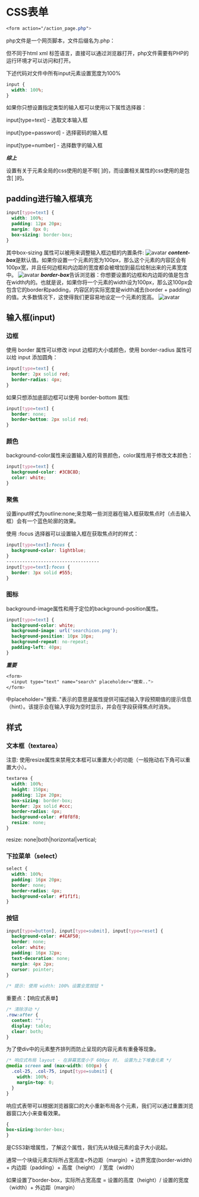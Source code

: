# CSS表单

```css
<form action="/action_page.php">
```

php文件是一个网页脚本，文件后缀名为.php：

但不同于html xml 标签语言，直接可以通过浏览器打开，php文件需要有PHP的运行环境才可以访问和打开。

下述代码对文件中所有input元素设置宽度为100%

```css
input {
  width: 100%;
}
```
如果你只想设置指定类型的输入框可以使用以下属性选择器：

input[type=text] - 选取文本输入框

input[type=password] - 选择密码的输入框

input[type=number] - 选择数字的输入框

***综上***

设置有关于元素全局的css使用的是不带[ ]的，而设置相关属性的css使用的是包含[ ]的。

## padding进行输入框填充

```css
input[type=text] {
  width: 100%;
  padding: 12px 20px;
  margin: 8px 0;
  box-sizing: border-box;
}
```
其中box-sizing 属性可以被用来调整输入框边框的内置条件:
![avatar](1.png)
***content-box***是默认值。如果你设置一个元素的宽为100px，那么这个元素的内容区会有100px宽，并且任何边框和内边距的宽度都会被增加到最后绘制出来的元素宽度中。
![avatar](2.png)
***border-box***告诉浏览器：你想要设置的边框和内边距的值是包含在width内的。也就是说，如果你将一个元素的width设为100px，那么这100px会包含它的border和padding，内容区的实际宽度是width减去(border + padding)的值。大多数情况下，这使得我们更容易地设定一个元素的宽高。
![avatar](3.png)

## 输入框(input)

### 边框

使用 border 属性可以修改 input 边框的大小或颜色，使用 border-radius 属性可以给 input 添加圆角：
```css
input[type=text] {
  border: 2px solid red;
  border-radius: 4px;
}
```
如果只想添加底部边框可以使用 border-bottom 属性:
```css
input[type=text] {
  border: none;
  border-bottom: 2px solid red;
}
```
### 颜色

background-color属性来设置输入框的背景颜色，color属性用于修改文本颜色：

```css
input[type=text] {
  background-color: #3CBC8D;
  color: white;
}
```
### 聚焦
设置input样式为outline:none;来忽略一些浏览器在输入框获取焦点时（点击输入框）会有一个蓝色轮廓的效果。

使用 :focus 选择器可以设置输入框在获取焦点时的样式：

```css
input[type=text]:focus {
  background-color: lightblue;
}
-----------------------------------
input[type=text]:focus {
  border: 3px solid #555;
}
```
### 图标
background-image属性和用于定位的background-position属性。
```css
input[type=text] {
  background-color: white;
  background-image: url('searchicon.png');
  background-position: 10px 10px; 
  background-repeat: no-repeat;
  padding-left: 40px;
}
```
***重要***
```css
<form>
  <input type="text" name="search" placeholder="搜索..">
</form>
```
中placeholder="搜索.."表示的意思是属性提供可描述输入字段预期值的提示信息（hint）。该提示会在输入字段为空时显示，并会在字段获得焦点时消失。

## 样式

### 文本框（textarea）

注意: 使用resize属性来禁用文本框可以重置大小的功能（一般拖动右下角可以重置大小）。
```css
textarea {
  width: 100%;
  height: 150px;
  padding: 12px 20px;
  box-sizing: border-box;
  border: 2px solid #ccc;
  border-radius: 4px;
  background-color: #f8f8f8;
  resize: none;
}
```
resize: none|both|horizontal|vertical;

### 下拉菜单（select）
```css
select {
  width: 100%;
  padding: 16px 20px;
  border: none;
  border-radius: 4px;
  background-color: #f1f1f1;
}
```
### 按钮
```css
input[type=button], input[type=submit], input[type=reset] {
  background-color: #4CAF50;
  border: none;
  color: white;
  padding: 16px 32px;
  text-decoration: none;
  margin: 4px 2px;
  cursor: pointer;
}
 
/* 提示: 使用 width: 100% 设置全宽按钮 *
```

重要点：【响应式表单】
```css
/* 清除浮动 */
.row:after {
  content: "";
  display: table;
  clear: both;
}
```
为了使div中的元素整齐排列而防止呈现的内容元素有重叠等现象。
```css
/* 响应式布局 layout - 在屏幕宽度小于 600px 时， 设置为上下堆叠元素 */
@media screen and (max-width: 600px) {
  .col-25, .col-75, input[type=submit] {
    width: 100%;
    margin-top: 0;
  }
}
```
响应式表带可以根据浏览器窗口的大小重新布局各个元素，我们可以通过重置浏览器窗口大小来查看效果。
```css
{
box-sizing:border-box; 
}
```
是CSS3新增属性，了解这个属性，我们先从块级元素的盒子大小说起。

通常一个块级元素实际所占宽高度=外边距（margin）+ 边界宽度(border-width) + 内边距（padding）+ 高度（height） /  宽度（width）

如果设置了border-box，实际所占宽高度 = 设置的高度（height）/ 设置的宽度（width）+ 外边距（margin）